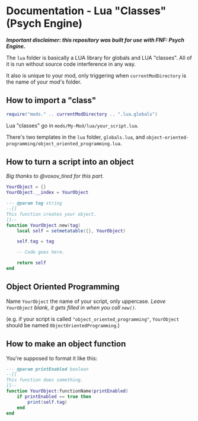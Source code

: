 # Documentation - Lua "Classes" (Psych Engine)

__*Important disclaimer: this repository was built for use with FNF: Psych Engine.*__

The `lua` folder is basically a LUA library for globals and LUA "classes".
All of it is run without source code interference in any way.

It also is unique to your mod, only triggering when `currentModDirectory` is the name of your mod's folder.

## How to import a "class"

```lua
require("mods." .. currentModDirectory .. ".lua.globals")
```

Lua "classes" go in `mods/My-Mod/lua/your_script.lua`.

There's two templates in the `lua` folder, `globals.lua`, and `object-oriented-programming/object_oriented_programming.lua`.

## How to turn a script into an object

*Big thanks to @voxov_tired for this part.*

```lua
YourObject = {}
YourObject.__index = YourObject

--- @param tag string
--[[
This function creates your object.
]]--
function YourObject.new(tag)
    local self = setmetatable({}, YourObject)

    self.tag = tag

    -- Code goes here.

    return self
end
```

## Object Oriented Programming

Name `YourObject` the name of your script, only uppercase.
*Leave `YourObject` blank, it gets filled in when you call `new()`.*

(e.g. if your script is called `"object_oriented_programming"`,
`YourObject` should be named `ObjectOrientedProgramming`.)

## How to make an object function

You're supposed to format it like this:

```lua
--- @param printEnabled boolean
--[[
This function does something.
]]--
function YourObject:functionName(printEnabled)
    if printEnabled == true then
        print(self.tag)
    end
end
```
